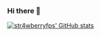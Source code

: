 ### Hi there 👋
[![str4wberryfps' GitHub stats](https://github-readme-stats.vercel.app/api?username=str4wberryfps)](https://github.com/anuraghazra/github-readme-stats)
<!--
**str4wberryfps/str4wberryfps** is a ✨ _special_ ✨ repository because its `README.md` (this file) appears on your GitHub profile.

Here are some ideas to get you started:

- 🔭 I’m currently working on ...
- 🌱 I’m currently learning ...
- 👯 I’m looking to collaborate on ...
- 🤔 I’m looking for help with ...
- 💬 Ask me about ...
- 📫 How to reach me: ...
- 😄 Pronouns: ...
- ⚡ Fun fact: ...
-->
